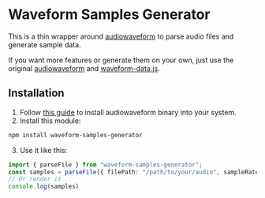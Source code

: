 # Waveform Samples Generator

This is a thin wrapper around [audiowaveform](https://github.com/bbc/audiowaveform) to parse audio files and generate sample data.

If you want more features or generate them on your own, just use the original [audiowaveform](https://github.com/bbc/audiowaveform) and [waveform-data.js](https://github.com/bbc/waveform-data.js).

## Installation

1. Follow [this guide](https://github.com/bbc/audiowaveform#installation) to install audiowaveform binary into your system.
2. Install this module:

  ```bash
  npm install waveform-samples-generator
  ```

3. Use it like this:

  ```typescript
  import { parseFile } from "waveform-samples-generator";
  const samples = parseFile({ filePath: "/path/to/your/audio", sampleRate: 10 });
  // Or render it
  console.log(samples)
  ```
